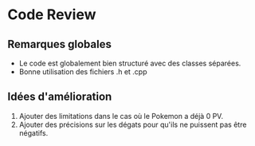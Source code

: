 # Code Review
## Remarques globales

- Le code est globalement bien structuré avec des classes séparées.
- Bonne utilisation des fichiers .h et .cpp

## Idées d'amélioration

1. Ajouter des limitations dans le cas où le Pokemon a déjà 0 PV.
2. Ajouter des précisions sur les dégats pour qu'ils ne puissent pas être négatifs.

